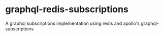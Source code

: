 # graphql-redis-subscriptions
A graphql subscriptions implementation using redis and apollo's graphql-subscriptions 
